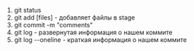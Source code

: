 1. git status
2. git add [files] - добавляет файлы в stage
3. git commit -m "comments"
4. git log - развернутая информация о нашем коммите
5. git log --oneline - краткая информация о нашем коммите
